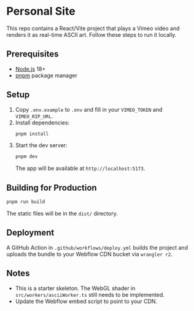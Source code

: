 # Personal Site

This repo contains a React/Vite project that plays a Vimeo video and renders it as real-time ASCII art. Follow these steps to run it locally.

## Prerequisites
- [Node.js](https://nodejs.org/) 18+
- [pnpm](https://pnpm.io/) package manager

## Setup
1. Copy `.env.example` to `.env` and fill in your `VIMEO_TOKEN` and `VIMEO_RIP_URL`.
2. Install dependencies:
   ```bash
   pnpm install
   ```
3. Start the dev server:
   ```bash
   pnpm dev
   ```
   The app will be available at `http://localhost:5173`.

## Building for Production
```bash
pnpm run build
```
The static files will be in the `dist/` directory.

## Deployment
A GitHub Action in `.github/workflows/deploy.yml` builds the project and uploads the bundle to your Webflow CDN bucket via `wrangler r2`.

## Notes
- This is a starter skeleton. The WebGL shader in `src/workers/asciiWorker.ts` still needs to be implemented.
- Update the Webflow embed script to point to your CDN.

